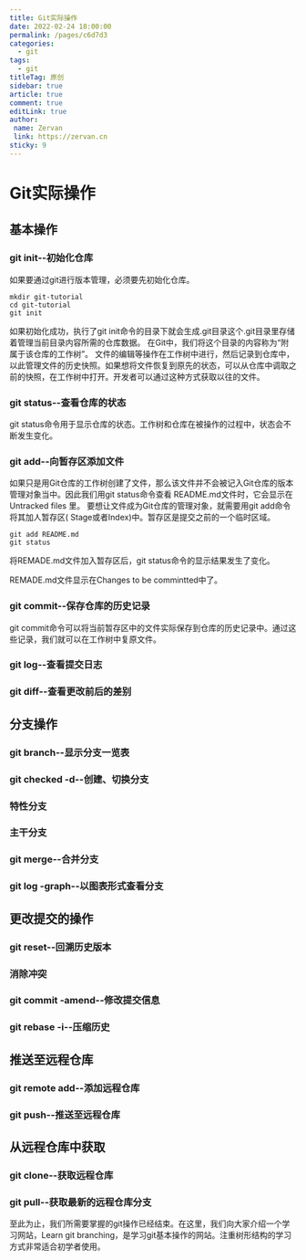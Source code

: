 ```yaml
---
title: Git实际操作
date: 2022-02-24 18:00:00
permalink: /pages/c6d7d3
categories:
  - git
tags:
  - git
titleTag: 原创 
sidebar: true
article: true
comment: true
editLink: true
author:
 name: Zervan
 link: https://zervan.cn
sticky: 9
---
```


# Git实际操作

## 基本操作

### git init--初始化仓库

如果要通过git进行版本管理，必须要先初始化仓库。

```
mkdir git-tutorial
cd git-tutorial
git init
```

如果初始化成功，执行了git init命令的目录下就会生成.git目录这个.git目录里存储着管理当前目录内容所需的仓库数据。
在Git中，我们将这个目录的内容称为“附属于该仓库的工作树”。
文件的编辑等操作在工作树中进行，然后记录到仓库中，以此管理文件的历史快照。如果想将文件恢复到原先的状态，可以从仓库中调取之前的快照，在工作树中打开。开发者可以通过这种方式获取以往的文件。

### git status--查看仓库的状态

git status命令用于显示仓库的状态。工作树和仓库在被操作的过程中，状态会不断发生变化。

### git add--向暂存区添加文件

如果只是用Git仓库的工作树创建了文件，那么该文件并不会被记入Git仓库的版本管理对象当中。因此我们用git status命令查看
README.md文件时，它会显示在Untracked files 里。
要想让文件成为Git仓库的管理对象，就需要用git add命令将其加人暂存区( Stage或者Index)中。暂存区是提交之前的一个临时区域。

```
git add README.md
git status
```

将REMADE.md文件加入暂存区后，git status命令的显示结果发生了变化。

REMADE.md文件显示在Changes to be commintted中了。

### git commit--保存仓库的历史记录

git commit命令可以将当前暂存区中的文件实际保存到仓库的历史记录中。通过这些记录，我们就可以在工作树中复原文件。

### git log--查看提交日志

### git diff--查看更改前后的差别

## 分支操作

### git branch--显示分支一览表

### git checked -d--创建、切换分支

### 特性分支

### 主干分支

### git merge--合并分支

### git log -graph--以图表形式查看分支

## 更改提交的操作

### git reset--回溯历史版本

### 消除冲突

### git commit -amend--修改提交信息

### git rebase -i--压缩历史

## 推送至远程仓库

### git remote add--添加远程仓库

### git push--推送至远程仓库

## 从远程仓库中获取

### git clone--获取远程仓库

### git pull--获取最新的远程仓库分支

至此为止，我们所需要掌握的git操作已经结束。在这里，我们向大家介绍一个学习网站，Learn git branching，是学习git基本操作的网站。注重树形结构的学习方式非常适合初学者使用。